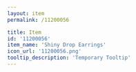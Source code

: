 ```yaml
---
layout: item
permalink: /11200056

title: Item
id: '11200056'
item_name: 'Shiny Drop Earrings'
icon_url: '11200056.png'
tooltip_description: 'Temporary Tooltip'
---
```

